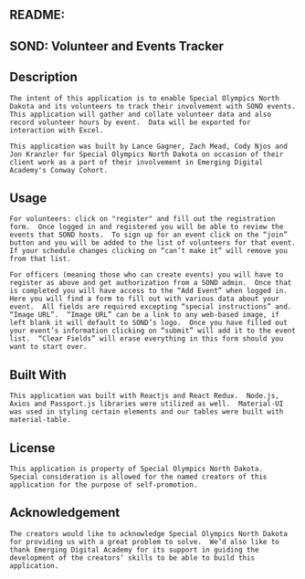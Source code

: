 ## README:


## SOND: Volunteer and Events Tracker

## Description

  	The intent of this application is to enable Special Olympics North Dakota and its volunteers to track their involvement with SOND events.  This application will gather and collate volunteer data and also record volunteer hours by event.  Data will be exported for interaction with Excel.

    This application was built by Lance Gagner, Zach Mead, Cody Njos and Jon Kranzler for Special Olympics North Dakota on occasion of their client work as a part of their involvement in Emerging Digital Academy's Conway Cohort.


## Usage

    For volunteers: click on "register" and fill out the registration form.  Once logged in and registered you will be able to review the events that SOND hosts.  To sign up for an event click on the “join” button and you will be added to the list of volunteers for that event.  If your schedule changes clicking on “can’t make it” will remove you from that list.

    For officers (meaning those who can create events) you will have to register as above and get authorization from a SOND admin.  Once that is completed you will have access to the “Add Event” when logged in.  Here you will find a form to fill out with various data about your event.  All fields are required excepting “special instructions” and. “Image URL”.  “Image URL” can be a link to any web-based image, if left blank it will default to SOND’s logo.  Once you have filled out your event’s information clicking on “submit” will add it to the event list.  “Clear Fields” will erase everything in this form should you want to start over.


## Built With

    This application was built with Reactjs and React Redux.  Node.js, Axios and Passport.js libraries were utilized as well.  Material-UI was used in styling certain elements and our tables were built with material-table.


## License

    This application is property of Special Olympics North Dakota.  Special consideration is allowed for the named creators of this application for the purpose of self-promotion.


## Acknowledgement

    The creators would like to acknowledge Special Olympics North Dakota for providing us with a great problem to solve.  We’d also like to thank Emerging Digital Academy for its support in guiding the development of the creators’ skills to be able to build this application.


